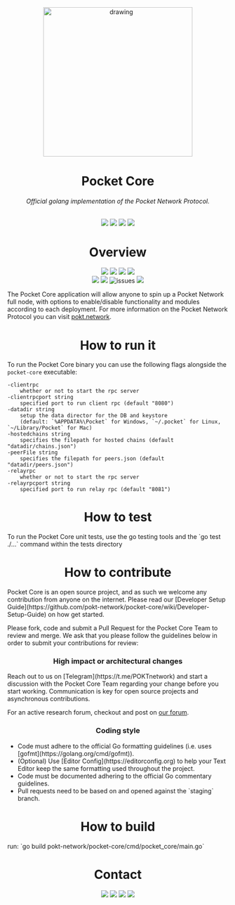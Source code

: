 <div align="center">
  <img href="www.pokt.network" src="https://pokt.network/wp-content/uploads/2018/12/Logo-488x228-px.png" alt="drawing" width="340"/>
</div>
<h1 align="center">Pocket Core</h1>
<h6 align="center">Official golang implementation of the Pocket Network Protocol.</h6>
<div align="center">
  <img href="https://godoc.org/github.com/pokt-network/pocket-core" src="https://img.shields.io/badge/godoc-reference-blue.svg"/>
  <img href="https://goreportcard.com/report/github.com/pokt-network/pocket-core" src="https://goreportcard.com/badge/github.com/pokt-network/pocket-core"/>
  <img href="https://golang.org" src="https://img.shields.io/badge/golang-v1.11-red.svg"/>
  <img href="https://github.com/tools/godep" src="https://img.shields.io/badge/godep-dependency-71a3d9.svg"/>
</div>

<h1 align="center"> Overview</h1>
<div align="center">
    <img href="https://github.com/pokt-network/pocket-core/releases" src="https://img.shields.io/github/release-pre/pokt-network/pocket-core.svg"/>
  <img href="https://github.com/pokt-network/pocket-core/pulse" src="https://img.shields.io/github/languages/code-size/pokt-network/pocket-core.svg"/>
  <img href="https://github.com/pokt-network/pocket-core/pulse" src="https://img.shields.io/github/contributors/pokt-network/pocket-core.svg"/>
  <img href="https://opensource.org/licenses/MIT" src="https://img.shields.io/badge/License-MIT-blue.svg"/>
    <br >
  <img href="https://github.com/pokt-network/pocket-core/pulse" src="https://img.shields.io/github/last-commit/pokt-network/pocket-core.svg"/>
  <img href="https://github.com/pokt-network/pocket-core/issues" src="https://img.shields.io/github/issues-pr/pokt-network/pocket-core.svg"/>
  <img alt="issues" href="https://github.com/pokt-network/pocket-core/issues?q=is%3Aissue+is%3Aclosed" src="https://img.shields.io/github/issues-closed/pokt-network/pocket-core.svg"/>
  <img href="https://github.com/pokt-network/pocket-core/commits/staging" src="https://img.shields.io/github/commit-activity/w/pokt-network/pocket-core.svg"/>
</div>

The Pocket Core application will allow anyone to spin up a Pocket Network full node, with options to enable/disable functionality and modules according to each deployment. For more information on the Pocket Network Protocol you can visit [pokt.network](https://pokt.network).

<h1 align="center">How to run it</h1>

To run the Pocket Core binary you can use the following flags alongside the `pocket-core` executable:

    -clientrpc
      	whether or not to start the rpc server
    -clientrpcport string
      	specified port to run client rpc (default "8080")
    -datadir string
      	setup the data director for the DB and keystore 
      	(default: `%APPDATA%\Pocket` for Windows, `~/.pocket` for Linux, `~/Library/Pocket` for Mac)
    -hostedchains string
      	specifies the filepath for hosted chains (default "datadir/chains.json")
    -peerFile string
      	specifies the filepath for peers.json (default "datadir/peers.json")
    -relayrpc
      	whether or not to start the rpc server
    -relayrpcport string
      	specified port to run relay rpc (default "8081")

<h1 align="center">How to test</h1>
To run the Pocket Core unit tests, use the go testing tools and the `go test ./...` command within the tests directory

<h1 align="center">How to contribute</h1>
Pocket Core is an open source project, and as such we welcome any contribution from anyone on the internet. Please read our [Developer Setup Guide](https://github.com/pokt-network/pocket-core/wiki/Developer-Setup-Guide) on how get started.

Please fork, code and submit a Pull Request for the Pocket Core Team to review and merge. We ask that you please follow the guidelines below in order to submit your contributions for review:

<h3 align="center">High impact or architectural changes</h3>
Reach out to us on [Telegram](https://t.me/POKTnetwork) and start a discussion with the Pocket Core Team regarding your change before you start working. Communication is key for open source projects and asynchronous contributions.

For an active research forum, checkout and post on [our forum](https://research.pokt.network).

<h3 align="center">Coding style</h3>
<ul>
  <li>Code must adhere to the official Go formatting guidelines (i.e. uses [gofmt](https://golang.org/cmd/gofmt)).</li>

  <li>(Optional) Use [Editor Config](https://editorconfig.org) to help your Text Editor keep the same formatting used throughout the project.</li>

  <li>Code must be documented adhering to the official Go commentary guidelines.</li>

  <li>Pull requests need to be based on and opened against the `staging` branch.</.i>
</ul>
<h1 align="center"> How to build </h1>
run: `go build pokt-network/pocket-core/cmd/pocket_core/main.go`

<h1 align="center">Contact</h1>
<div align="center">
  <img href="https://twitter.com/poktnetwork" src="https://img.shields.io/twitter/url/http/shields.io.svg?style=social">
  <img href="https://t.me/POKTnetwork" src="https://img.shields.io/badge/Telegram-blue.svg">
  <img href="https://www.facebook.com/POKTnetwork" src="https://img.shields.io/badge/Facebook-red.svg">
  <img href="https://research.pokt.network" src="https://img.shields.io/discourse/https/research.pokt.network/posts.svg">
</div>
